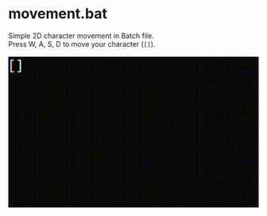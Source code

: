 # movement.bat
Simple 2D character movement in Batch file.<br>
Press W, A, S, D to move your character (<code>[]</code>).<br><br>
<img src="gameplay.gif">
